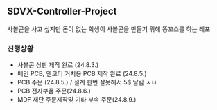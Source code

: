 ## SDVX-Controller-Project
사볼콘을 사고 싶지만 돈이 없는 학생이 사볼콘을 만들기 위해 똥꼬쇼를 하는 레포

### 진행상황
* 사볼콘 상판 제작 완료 (24.8.3.)
* 메인 PCB, 엔코더 거치용 PCB 제작 완료 (24.8.5.)
* PCB 주문 (24.8.5.) / 설계 한번 잘못해서 5$ 날림 ㅅㅂ
* PCB 전자부품 주문(24.8.6.)
* MDF 재단 주문제작및 기타 부속 주문(24.8.9.)